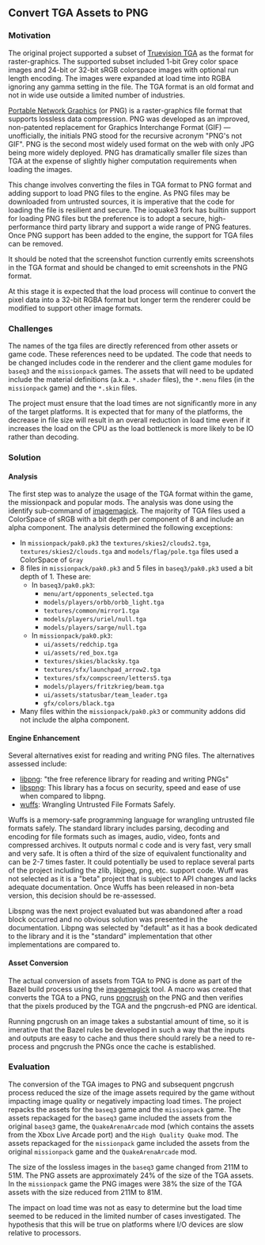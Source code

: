 ## Convert TGA Assets to PNG

### Motivation

The original project supported a subset of [Truevision TGA](https://en.wikipedia.org/wiki/Truevision_TGA) as the format for raster-graphics. The supported subset included 1-bit Grey color space images and 24-bit or 32-bit sRGB colorspace images with optional run length encoding. The images were expanded at load time into RGBA ignoring any gamma setting in the file. The TGA format is an old format and not in wide use outside a limited number of industries.

[Portable Network Graphics](https://en.wikipedia.org/wiki/Portable_Network_Graphics) (or PNG) is a raster-graphics file format that supports lossless data compression. PNG was developed as an improved, non-patented replacement for Graphics Interchange Format (GIF) — unofficially, the initials PNG stood for the recursive acronym "PNG's not GIF". PNG is the second most widely used format on the web with only JPG being more widely deployed. PNG has dramatically smaller file sizes than TGA at the expense of slightly higher computation requirements when loading the images.

This change involves converting the files in TGA format to PNG format and adding support to load PNG files to the engine. As PNG files may be downloaded from untrusted sources, it is imperative that the code for loading the file is resilient and secure. The ioquake3 fork has builtin support for loading PNG files but the preference is to adopt a secure, high-performance third party library and support a wide range of PNG features. Once PNG support has been added to the engine, the support for TGA files can be removed.

It should be noted that the screenshot function currently emits screenshots in the TGA format and should be changed to emit screenshots in the PNG format.

At this stage it is expected that the load process will continue to convert the pixel data into a 32-bit RGBA format but longer term the renderer could be modified to support other image formats.

### Challenges

The names of the tga files are directly referenced from other assets or game code. These references need to be updated. The code that needs to be changed includes code in the renderer and the client game modules for `baseq3` and the `missionpack` games. The assets that will need to be updated include the material definitions (a.k.a. `*.shader` files), the `*.menu` files (in the `missionpack` game) and the `*.skin` files.

The project must ensure that the load times are not significantly more in any of the target platforms. It is expected that for many of the platforms, the decrease in file size will result in an overall reduction in load time even if it increases the load on the CPU as the load bottleneck is more likely to be IO rather than decoding.

### Solution

#### Analysis

The first step was to analyze the usage of the TGA format within the game, the missionpack and popular mods. The analysis was done using the identify sub-command of [imagemagick](https://www.imagemagick.org/). The majority of TGA files used a ColorSpace of sRGB with a bit depth per component of 8 and include an alpha component. The analysis determined the following exceptions:

* In `missionpack/pak0.pk3` the `textures/skies2/clouds2.tga`, `textures/skies2/clouds.tga` and `models/flag/pole.tga` files used a ColorSpace of `Gray`
* 8 files in `missionpack/pak0.pk3` and 5 files in `baseq3/pak0.pk3` used a bit depth of 1. These are:
  * In `baseq3/pak0.pk3`:
    * `menu/art/opponents_selected.tga`
    * `models/players/orbb/orbb_light.tga`
    * `textures/common/mirror1.tga`
    * `models/players/uriel/null.tga`
    * `models/players/sarge/null.tga`
  * In `missionpack/pak0.pk3`:
    * `ui/assets/redchip.tga`
    * `ui/assets/red_box.tga`
    * `textures/skies/blacksky.tga`
    * `textures/sfx/launchpad_arrow2.tga`
    * `textures/sfx/compscreen/letters5.tga`
    * `models/players/fritzkrieg/beam.tga`
    * `ui/assets/statusbar/team_leader.tga`
    * `gfx/colors/black.tga`
* Many files within the `missionpack/pak0.pk3` or community addons did not include the alpha component.

#### Engine Enhancement

Several alternatives exist for reading and writing PNG files. The alternatives assessed include:

* [libpng](http://www.libpng.org/): "the free reference library for reading and writing PNGs"
* [libspng](https://libspng.org/): This library has a focus on security, speed and ease of use when compared to libpng.
* [wuffs](https://github.com/google/wuffs): Wrangling Untrusted File Formats Safely.

Wuffs is a memory-safe programming language for wrangling untrusted file formats safely. The standard library includes parsing, decoding and encoding for file formats such as images, audio, video, fonts and compressed archives. It outputs normal c code and is very fast, very small and very safe. It is often a third of the size of equivalent functionality and can be 2-7 times faster. It could potentially be used to replace several parts of the project including the zlib, libjpeg, png, etc. support code. Wuff was not selected as it is a "beta" project that is subject to API changes and lacks adequate documentation. Once Wuffs has been released in non-beta version, this decision should be re-assessed.

Libspng was the next project evaluated but was abandoned after a road block occurred and no obvious solution was presented in the documentation. Libpng was selected by "default" as it has a book dedicated to the library and it is the "standard" implementation that other implementations are compared to.

#### Asset Conversion

The actual conversion of assets from TGA to PNG is done as part of the Bazel build process using the [imagemagick](https://www.imagemagick.org/) tool. A macro was created that converts the TGA to a PNG, runs [pngcrush](https://pmt.sourceforge.io/pngcrush/) on the PNG and then verifies that the pixels produced by the TGA and the pngcrush-ed PNG are identical.

Running pngcrush on an image takes a substantial amount of time, so it is imerative that the Bazel rules be developed in such a way that the inputs and outputs are easy to cache and thus there should rarely be a need to re-process and pngcrush the PNGs once the cache is established.

### Evaluation

The conversion of the TGA images to PNG and subsequent pngcrush process reduced the size of the image assets required by the game without impacting image quality or negatively impacting load times. The project repacks the assets for the `baseq3` game and the `missionpack` game. The assets repackaged for the `baseq3` game included the assets from the original `baseq3` game, the `QuakeArenaArcade` mod (which contains the assets from the Xbox Live Arcade port) and the `High Quality Quake` mod. The assets repackaged for the `missionpack` game included the assets from the original `missionpack` game and the `QuakeArenaArcade` mod.

The size of the lossless images in the `baseq3` game changed from 211M to 51M. The PNG assets are approximately 24% of the size of the TGA assets. In the `missionpack` game the PNG images were 38% the size of the TGA assets with the size reduced from 211M to 81M.

The impact on load time was not as easy to determine but the load time seemed to be reduced in the limited number of cases investigated. The hypothesis that this will be true on platforms where I/O devices are slow relative to processors.
